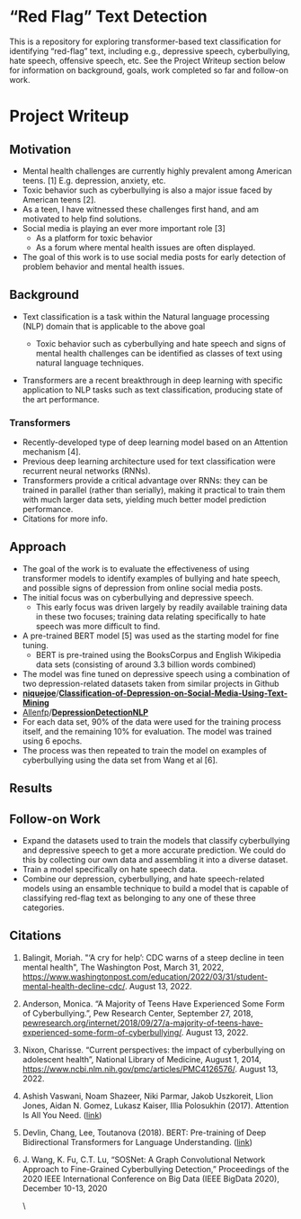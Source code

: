 # “Red Flag” Text Detection

This is a repository for exploring transformer-based text classification for identifying “red-flag” text, including e.g., depressive speech, cyberbullying, hate speech, offensive speech, etc. See the Project Writeup section below for information on background, goals, work completed so far and follow-on work.

# Project Writeup

## Motivation

* Mental health challenges are currently highly prevalent among American teens. \[1\] E.g. depression, anxiety, etc.
* Toxic behavior such as cyberbullying is also a major issue faced by American teens \[2\].
* As a teen, I have witnessed these challenges first hand, and am motivated to help find solutions.
* Social media is playing an ever more important role \[3\]
  * As a platform for toxic behavior
  * As a forum where mental health issues are often displayed.
* The goal of this work is to use social media posts for early detection of problem behavior and mental health issues.

## Background

* Text classification is a task within the Natural language processing (NLP) domain that is applicable to the above goal
  * Toxic behavior such as cyberbullying and hate speech and signs of mental health challenges can be identified as classes of text using natural language techniques.


* Transformers are a recent breakthrough in deep learning with specific application to NLP tasks such as text classification, producing state of the art performance.

### Transformers

* Recently-developed type of deep learning model based on an Attention mechanism \[4\].
* Previous deep learning architecture used for text classification were recurrent neural networks (RNNs).
* Transformers provide a critical advantage over RNNs: they can be trained in parallel (rather than serially), making it practical to train them with much larger data sets, yielding much better model prediction performance.
* Citations for more info.

## Approach

* The  goal of the work is to evaluate the effectiveness of using transformer models to identify examples of bullying and hate speech, and possible signs of depression from online social media posts.
* The initial focus was on cyberbullying and depressive speech.
  * This early focus was driven largely by readily available training data in these two focuses; training data relating specifically to hate speech was more difficult to find.
* A pre-trained BERT model \[5\] was used as the starting model for fine tuning.
  * BERT is pre-trained using the BooksCorpus and English Wikipedia data sets (consisting of around 3.3 billion words combined)
* The model was fine tuned on depressive speech using a combination of two depression-related datasets taken from similar projects in Github
* __[niquejoe](https://github.com/niquejoe)__/**[Classification-of-Depression-on-Social-Media-Using-Text-Mining](https://github.com/niquejoe/Classification-of-Depression-on-Social-Media-Using-Text-Mining)**
* [Allenfp](https://github.com/Allenfp)/**[DepressionDetectionNLP](https://github.com/Allenfp/DepressionDetectionNLP)**
* For each data set, 90% of the data were used for the training process itself, and the remaining 10% for evaluation. The model was trained using 6 epochs.
* The process was then repeated to train the model on examples of cyberbullying using the data set from Wang et al \[6\].

## Results

## Follow-on Work

* Expand the datasets used to train the models that classify cyberbullying and depressive speech to get a more accurate prediction. We could do this by collecting our own data and assembling it into a diverse dataset.
* Train a model specifically on hate speech data.
* Combine our depression, cyberbullying, and hate speech-related models using an ensamble technique to build a model that is capable of classifying red-flag text as belonging to any one of these three categories.

## Citations



1. Balingit, Moriah. "‘A cry for help’: CDC warns of a steep decline in teen mental health", The Washington Post, March 31, 2022, <https://www.washingtonpost.com/education/2022/03/31/student-mental-health-decline-cdc/>. August 13, 2022.
2. Anderson, Monica. “A Majority of Teens Have Experienced Some Form of Cyberbullying.”, Pew Research Center, September 27, 2018, [pewresearch.org/internet/2018/09/27/a-majority-of-teens-have-experienced-some-form-of-cyberbullying/](http://pewresearch.org/internet/2018/09/27/a-majority-of-teens-have-experienced-some-form-of-cyberbullying/). August 13, 2022.
3. Nixon, Charisse. “Current perspectives: the impact of cyberbullying on adolescent health”, National Library of Medicine, August 1, 2014, <https://www.ncbi.nlm.nih.gov/pmc/articles/PMC4126576/>. August 13, 2022.
4. Ashish Vaswani, Noam Shazeer, Niki Parmar, Jakob Uszkoreit, Llion Jones, Aidan N. Gomez, Lukasz Kaiser, Illia Polosukhin (2017). Attention Is All You Need. ([link](https://arxiv.org/abs/1706.03762))
5. Devlin, Chang, Lee, Toutanova (2018). BERT: Pre-training of Deep Bidirectional Transformers for Language Understanding. ([link](https://arxiv.org/abs/1810.04805))
6. J. Wang, K. Fu, C.T. Lu, “SOSNet: A Graph Convolutional Network Approach to Fine-Grained Cyberbullying Detection,” Proceedings of the 2020 IEEE International Conference on Big Data (IEEE BigData 2020), December 10-13, 2020

   \


